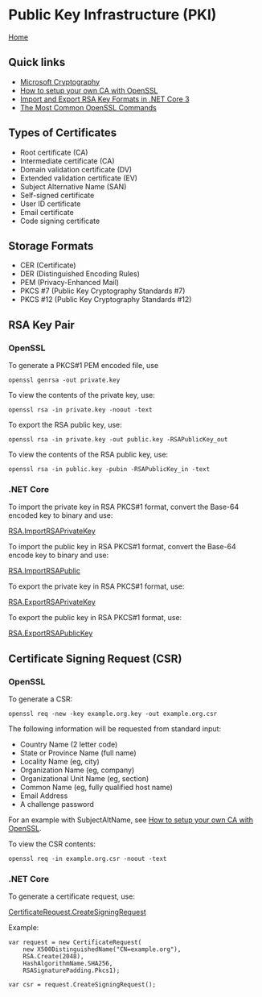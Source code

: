 # Public Key Infrastructure (PKI)

[Home](index.md)

## Quick links

- [Microsoft Cryptography](https://docs.microsoft.com/en-us/windows/win32/seccrypto/cryptography-portal)
- [How to setup your own CA with OpenSSL](https://gist.github.com/Soarez/9688998)
- [Import and Export RSA Key Formats in .NET Core 3](https://vcsjones.dev/2019/10/07/key-formats-dotnet-3/)
- [The Most Common OpenSSL Commands](https://www.sslshopper.com/article-most-common-openssl-commands.html)

## Types of Certificates

- Root certificate (CA)
- Intermediate certificate (CA)
- Domain validation certificate (DV)
- Extended validation certificate (EV)
- Subject Alternative Name (SAN)
- Self-signed certificate
- User ID certificate
- Email certificate
- Code signing certificate

## Storage Formats

- CER (Certificate)
- DER (Distinguished Encoding Rules)
- PEM (Privacy-Enhanced Mail)
- PKCS #7 (Public Key Cryptography Standards #7)
- PKCS #12 (Public Key Cryptography Standards #12)

## RSA Key Pair

### OpenSSL

To generate a PKCS#1 PEM encoded file, use

```
openssl genrsa -out private.key
```

To view the contents of the private key, use:

```
openssl rsa -in private.key -noout -text
```

To export the RSA public key, use:

```
openssl rsa -in private.key -out public.key -RSAPublicKey_out
```

To view the contents of the RSA public key, use:

```
openssl rsa -in public.key -pubin -RSAPublicKey_in -text
```

### .NET Core

To import the private key in RSA PKCS#1 format, convert the Base-64 encoded key to binary and use:

[RSA.ImportRSAPrivateKey](https://docs.microsoft.com/en-us/dotnet/api/system.security.cryptography.rsa.importrsaprivatekey?view=netcore-3.1)

To import the public key in RSA PKCS#1 format, convert the Base-64 encode key to binary and use:

[RSA.ImportRSAPublic](https://docs.microsoft.com/en-us/dotnet/api/system.security.cryptography.rsa.importrsapublickey?view=netcore-3.1)

To export the private key in RSA PKCS#1 format, use:

[RSA.ExportRSAPrivateKey](https://docs.microsoft.com/en-us/dotnet/api/system.security.cryptography.rsa.exportrsaprivatekey?view=netcore-3.1)

To export the public key in RSA PKCS#1 format, use:

[RSA.ExportRSAPublicKey](https://docs.microsoft.com/en-us/dotnet/api/system.security.cryptography.rsa.exportrsapublickey?view=netcore-3.1)

## Certificate Signing Request (CSR)

### OpenSSL

To generate a CSR:

```
openssl req -new -key example.org.key -out example.org.csr
```

The following information will be requested from standard input:

- Country Name (2 letter code)
- State or Province Name (full name)
- Locality Name (eg, city)
- Organization Name (eg, company)
- Organizational Unit Name (eg, section)
- Common Name (eg, fully qualified host name)
- Email Address
- A challenge password

For an example with SubjectAltName, see [How to setup your own CA with OpenSSL](https://gist.github.com/Soarez/9688998).

To view the CSR contents:

```
openssl req -in example.org.csr -noout -text
```

### .NET Core

To generate a certificate request, use:

[CertificateRequest.CreateSigningRequest](https://docs.microsoft.com/en-us/dotnet/api/system.security.cryptography.x509certificates.certificaterequest.createsigningrequest?view=netcore-3.1)

Example:

```
var request = new CertificateRequest(
    new X500DistinguishedName("CN=example.org"),
    RSA.Create(2048),
    HashAlgorithmName.SHA256,
    RSASignaturePadding.Pkcs1);

var csr = request.CreateSigningRequest();
```
